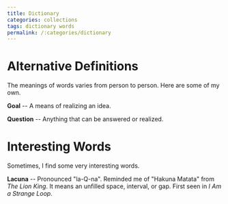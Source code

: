 ```yaml
---
title: Dictionary
categories: collections
tags: dictionary words
permalink: /:categories/dictionary
---
```


# Alternative Definitions

The meanings of words varies from person to person. Here are some of my own.

**Goal** -- A means of realizing an idea.

**Question** -- Anything that can be answered or realized.

# Interesting Words

Sometimes, I find some very interesting words.

**Lacuna** -- Pronounced "la-Q-na". Reminded me of "Hakuna Matata" from *The
  Lion King*. It means an unfilled space, interval, or gap. First seen in *I Am
  a Strange Loop*.
